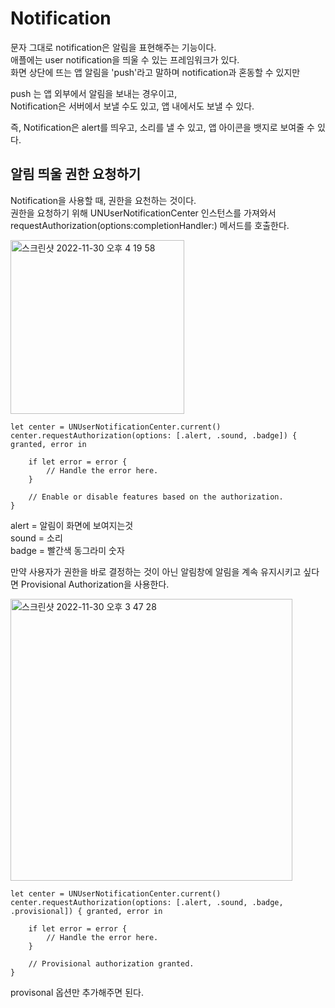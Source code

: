 # Notification

문자 그대로 notification은 알림을 표현해주는 기능이다.   
애플에는 user notification을 띄울 수 있는 프레임워크가 있다.   
화면 상단에 뜨는 앱 알림을 'push'라고 말하며 notification과 혼동할 수 있지만   
   
push 는 앱 외부에서 알림을 보내는 경우이고,   
Notification은 서버에서 보낼 수도 있고, 앱 내에서도 보낼 수 있다.   

즉, Notification은 alert를 띄우고, 소리를 낼 수 있고, 앱 아이콘을 뱃지로 보여줄 수 있다.   

## 알림 띄울 권한 요청하기
Notification을 사용할 때, 권한을 요천하는 것이다.   
권한을 요청하기 위해 UNUserNotificationCenter 인스턴스를 가져와서   
requestAuthorization(options:completionHandler:) 메서드를 호출한다. 
   
<img width="278" alt="스크린샷 2022-11-30 오후 4 19 58" src="https://user-images.githubusercontent.com/60501045/204732375-efa90883-f3dd-4533-95ec-9df84a5f69b8.png">

   
```
let center = UNUserNotificationCenter.current()
center.requestAuthorization(options: [.alert, .sound, .badge]) { granted, error in
    
    if let error = error {
        // Handle the error here.
    }
    
    // Enable or disable features based on the authorization.
}
```
   
alert = 알림이 화면에 보여지는것   
sound = 소리   
badge = 빨간색 동그라미 숫자   
   
만약 사용자가 권한을 바로 결정하는 것이 아닌 알림창에 알림을 계속 유지시키고 싶다면 Provisional Authorization을 사용한다.   
   
<img width="451" alt="스크린샷 2022-11-30 오후 3 47 28" src="https://user-images.githubusercontent.com/60501045/204726867-ac6e7bcb-df50-4379-b2a6-84e995e0f14d.png">
   
```
let center = UNUserNotificationCenter.current()
center.requestAuthorization(options: [.alert, .sound, .badge, .provisional]) { granted, error in
    
    if let error = error {
        // Handle the error here.
    }
    
    // Provisional authorization granted.
}
```
   
provisonal 옵션만 추가해주면 된다.   

 
